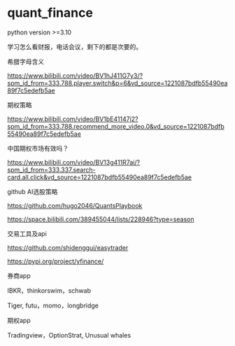 # quant_finance
python version >=3.10

学习怎么看财报，电话会议，剩下的都是次要的。

希腊字母含义

https://www.bilibili.com/video/BV1hJ411G7y3/?spm_id_from=333.788.player.switch&p=6&vd_source=1221087bdfb55490ea89f7c5edefb5ae

期权策略

https://www.bilibili.com/video/BV1bE41147j2?spm_id_from=333.788.recommend_more_video.0&vd_source=1221087bdfb55490ea89f7c5edefb5ae


中国期权市场有效吗？

https://www.bilibili.com/video/BV13g411R7ai/?spm_id_from=333.337.search-card.all.click&vd_source=1221087bdfb55490ea89f7c5edefb5ae


github AI选股策略

https://github.com/hugo2046/QuantsPlaybook

https://space.bilibili.com/389455044/lists/228946?type=season


交易工具及api

https://github.com/shidenggui/easytrader

https://pypi.org/project/yfinance/

券商app

IBKR，thinkorswim，schwab

Tiger, futu，momo，longbridge

期权app 

Tradingview，OptionStrat, Unusual whales

